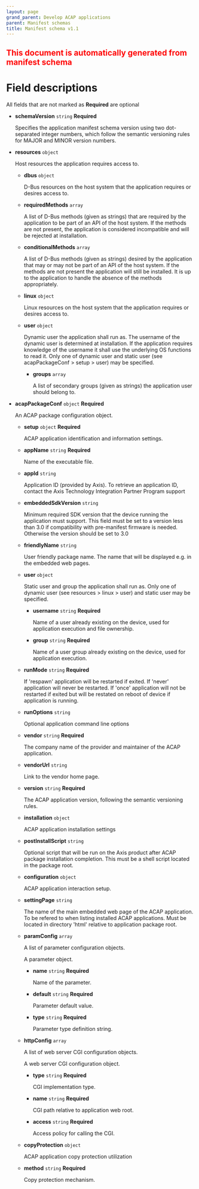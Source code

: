 ```yaml
---
layout: page
grand_parent: Develop ACAP applications
parent: Manifest schemas
title: Manifest schema v1.1
---
```


<h2 class='title-attention'><font color='red'>This document is automatically generated from manifest schema</font></h2>

# Field descriptions

All fields that are not marked as **Required** are optional

- **schemaVersion** `string` **Required**

  Specifies the application manifest schema version using two dot-separated integer numbers, which follow the semantic versioning rules for MAJOR and MINOR version numbers.

- **resources** `object`

  Host resources the application requires access to.

  - **dbus** `object`

    D-Bus resources on the host system that the application requires or desires access to.

  - **requiredMethods** `array`

      A list of D-Bus methods (given as strings) that are required by the application to be part of an API of the host system. If the methods are not present, the application is considered incompatible and will be rejected at installation.

  - **conditionalMethods** `array`

      A list of D-Bus methods (given as strings) desired by the application that may or may not be part of an API of the host system. If the methods are not present the application will still be installed. It is up to the application to handle the absence of the methods appropriately.

  - **linux** `object`

    Linux resources on the host system that the application requires or desires access to.

  - **user** `object`

      Dynamic user the application shall run as. The username of the dynamic user is determined at installation. If the application requires knowledge of the username it shall use the underlying OS functions to read it. Only one of dynamic user and static user (see acapPackageConf > setup > user) may be specified.

    - **groups** `array`

        A list of secondary groups (given as strings) the application user should belong to.

- **acapPackageConf** `object` **Required**

  An ACAP package configuration object.

  - **setup** `object` **Required**

    ACAP application identification and information settings.

  - **appName** `string` **Required**

      Name of the executable file.

  - **appId** `string`

      Application ID (provided by Axis). To retrieve an application ID, contact the Axis Technology Integration Partner Program support

  - **embeddedSdkVersion** `string`

      Minimum required SDK version that the device running the application must support. This field must be set to a version less than 3.0 if compatibility with pre-manifest firmware is needed. Otherwise the version should be set to 3.0

  - **friendlyName** `string`

      User friendly package name. The name that will be displayed e.g. in the embedded web pages.

  - **user** `object`

      Static user and group the application shall run as. Only one of dynamic user (see resources > linux > user) and static user may be specified.

    - **username** `string` **Required**

        Name of a user already existing on the device, used for application execution and file ownership.

    - **group** `string` **Required**

        Name of a user group already existing on the device, used for application execution.

  - **runMode** `string` **Required**

      If 'respawn' application will be restarted if exited. If 'never' application will never be restarted. If 'once' application will not be restarted if exited but will be restated on reboot of device if application is running.

  - **runOptions** `string`

      Optional application command line options

  - **vendor** `string` **Required**

      The company name of the provider and maintainer of the ACAP application.

  - **vendorUrl** `string`

      Link to the vendor home page.

  - **version** `string` **Required**

      The ACAP application version, following the semantic versioning rules.

  - **installation** `object`

    ACAP application installation settings

  - **postInstallScript** `string`

      Optional script that will be run on the Axis product after ACAP package installation completion. This must be a shell script located in the package root.

  - **configuration** `object`

    ACAP application interaction setup.

  - **settingPage** `string`

      The name of the main embedded web page of the ACAP application. To be refered to when listing installed ACAP applications. Must be located in directory 'html' relative to application package root.

  - **paramConfig** `array`

      A list of parameter configuration objects.

      A parameter object.

    - **name** `string` **Required**

        Name of the parameter.

    - **default** `string` **Required**

        Parameter default value.

    - **type** `string` **Required**

        Parameter type definition string.

  - **httpConfig** `array`

      A list of web server CGI configuration objects.

      A web server CGI configuration object.

    - **type** `string` **Required**

        CGI implementation type.

    - **name** `string` **Required**

        CGI path relative to application web root.

    - **access** `string` **Required**

        Access policy for calling the CGI.

  - **copyProtection** `object`

    ACAP application copy protection utilization

  - **method** `string` **Required**

      Copy protection mechanism.

